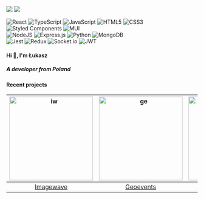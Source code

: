 ![](https://github-readme-stats.vercel.app/api?username=lukaszmielczarekdev&theme=dark&hide_border=true&include_all_commits=true&count_private=true) ![](https://github-readme-stats.vercel.app/api/top-langs?username=lukaszmielczarekdev&show_icons=true&theme=dark&hide_border=true&locale=en&layout=compact)

![React](https://img.shields.io/badge/react-%2320232a.svg?style=flat&logo=react&logoColor=%2361DAFB) ![TypeScript](https://img.shields.io/badge/typescript-%23007ACC.svg?style=flat&logo=typescript&logoColor=white) ![JavaScript](https://img.shields.io/badge/javascript-%23323330.svg?style=flat&logo=javascript&logoColor=%23F7DF1E) ![HTML5](https://img.shields.io/badge/html5-%23E34F26.svg?style=flat&logo=html5&logoColor=white) ![CSS3](https://img.shields.io/badge/css3-%231572B6.svg?style=flat&logo=css3&logoColor=white) ![Styled Components](https://img.shields.io/badge/styled--components-DB7093?style=flat&logo=styled-components&logoColor=white) ![MUI](https://img.shields.io/badge/MUI-%230081CB.svg?style=flat&logo=material-ui&logoColor=white) <br/>
![NodeJS](https://img.shields.io/badge/node.js-6DA55F?style=flat&logo=node.js&logoColor=white) ![Express.js](https://img.shields.io/badge/express.js-%23404d59.svg?style=flat&logo=express&logoColor=%2361DAFB) ![Python](https://img.shields.io/badge/python-3670A0?style=flat&logo=python&logoColor=ffdd54) ![MongoDB](https://img.shields.io/badge/MongoDB-%234ea94b.svg?style=flat&logo=mongodb&logoColor=white)<br/>
![Jest](https://img.shields.io/badge/Jest-913E4B?style=flat&logo=jest&badgeColor=913E4B) ![Redux](https://img.shields.io/badge/redux-%23593d88.svg?style=flat&logo=redux&logoColor=white) ![Socket.io](https://img.shields.io/badge/Socket.io-black?style=flat&logo=socket.io&badgeColor=010101) ![JWT](https://img.shields.io/badge/JWT-black?style=flat&logo=JSON%20web%20tokens)

#### Hi 👋, I'm Łukasz
##### A developer from Poland

#### Recent projects

<img width="220px" alt="iw" src="https://user-images.githubusercontent.com/88770213/219366910-a6b9772d-2c20-4bc5-8ede-b6f0f229a295.png"> | <img width="220px" alt="ge" src="https://user-images.githubusercontent.com/88770213/216424986-96c906ec-45da-46e1-aba5-69209f0506ef.png"> | <img width="220px" alt="dd" src="https://user-images.githubusercontent.com/88770213/216427389-38df8ac8-a000-43ee-aab5-d9c6f1351568.png">| <img width="220px" alt="ri" src="https://user-images.githubusercontent.com/88770213/216428680-2711b5a7-6df0-4331-8afc-3ec96a43222a.png"> | <img width="220px" alt="wyin" src="https://user-images.githubusercontent.com/88770213/219350745-d32a54d4-5aeb-43c5-b13e-35d05a74f5b1.png">
:-------------------------:|:-------------------------:|:-------------------------: |:-------------------------: |:-------------------------:
[Imagewave](https://imagewave.pages.dev "Imagewave")  |  [Geoevents](https://geoevents.pages.dev "Geoevents") | [Daily Diet](https://daily-diet.pages.dev "Daily Diet") |[Rocket English](https://rocket-english.pages.dev "Rocket English")  |[What Year Is Now?](https://app-ci.spio-wyin.workers.dev "What Year Is Now?") 



